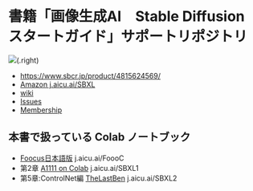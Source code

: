 # 書籍「画像生成AI　Stable Diffusion スタートガイド」サポートリポジトリ

![](https://www.sbcr.jp/wp-content/uploads/2024/02/9784815624569-1-424x596.jpg)(.right)

- https://www.sbcr.jp/product/4815624569/
- [Amazon j.aicu.ai/SBXL](https://j.aicu.ai/SBXL)
- [wiki](https://github.com/aicuai/Book-StartGuideSDXL/wiki)
- [Issues](https://github.com/aicuai/Book-StartGuideSDXL/issues)
- [Membership](https://note.com/aicu/membership/boards/61ab0aa9374e/posts/7cab00942b22?from=self)

## 本書で扱っている Colab ノートブック

- [Foocus日本語版](https://j.aicu.ai/FoooC)  j.aicu.ai/FoooC
- 第2章 [A1111 on Colab](https:://j.aicu.ai/SBXL1) j.aicu.ai/SBXL1
- 第5章:ControlNet編 [TheLastBen](https:://j.aicu.ai/SBXL2) j.aicu.ai/SBXL2

